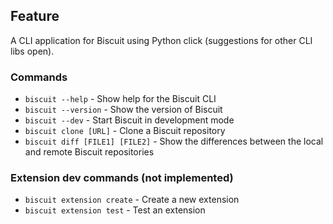 ## Feature
A CLI application for Biscuit using Python click (suggestions for other CLI libs open). 

### Commands
- `biscuit --help` - Show help for the Biscuit CLI
- `biscuit --version` - Show the version of Biscuit
- `biscuit --dev` - Start Biscuit in development mode
- `biscuit clone [URL]` - Clone a Biscuit repository
- `biscuit diff [FILE1] [FILE2]` - Show the differences between the local and remote Biscuit repositories

### Extension dev commands (not implemented)
- `biscuit extension create` - Create a new extension
- `biscuit extension test` - Test an extension
